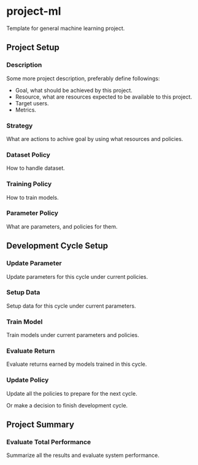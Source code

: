 # project-ml
Template for general machine learning project.

## Project Setup

### Description
Some more project description, preferably define followings:

- Goal, what should be achieved by this project.
- Resource, what are resources expected to be available to this project.
- Target users.
- Metrics.

### Strategy
What are actions to achive goal by using what resources and policies.

### Dataset Policy
How to handle dataset.

### Training Policy
How to train models.

### Parameter Policy
What are parameters, and policies for them.

## Development Cycle Setup

### Update Parameter
Update parameters for this cycle under current policies.

### Setup Data
Setup data for this cycle under current parameters.

### Train Model
Train models under current parameters and policies.

### Evaluate Return
Evaluate returns earned by models trained in this cycle.

### Update Policy
Update all the policies to prepare for the next cycle.

Or make a decision to finish development cycle.

## Project Summary

### Evaluate Total Performance
Summarize all the results and evaluate system performance.


